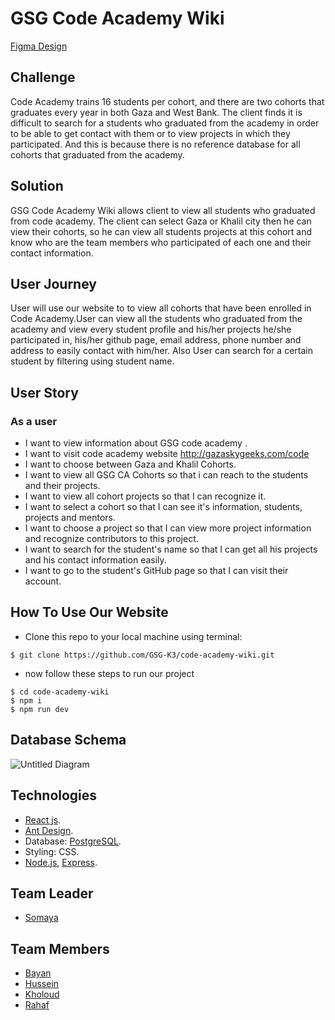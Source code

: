 # GSG Code Academy Wiki
[Figma Design](https://www.figma.com/file/DGkBLGal9IYhEDyjqpflsj/GSG-CA-Wiki?node-id=0%3A1)

## Challenge

Code Academy trains 16 students per cohort, and there are two cohorts that graduates every year in both Gaza and West Bank. The client finds it is difficult to search for a students who graduated from the academy in order to be able to get contact with them or to view projects in which they participated. And this is because there is no reference database for all cohorts that graduated from the academy.

## Solution 

GSG Code Academy Wiki allows client to view all students who graduated from code academy. The client can select Gaza or Khalil city then he can view their cohorts, so he can view all students projects at this cohort and know who are the team members who participated of each one and their contact information.

## User Journey

User will use our website to to view all cohorts that have been enrolled in Code Academy.User can view all the students who graduated from the academy and view every student profile and his/her projects he/she participated in, his/her github page, email address, phone number and address to easily contact with him/her. Also User can search for a certain student by filtering using student name.

## User Story

### As a user

- I want to view information about GSG code academy .
- I want to visit code academy website http://gazaskygeeks.com/code
- I want to choose between Gaza and Khalil Cohorts.
- I want to view all GSG CA Cohorts so that i can reach to the students and their projects.
- I want to view all cohort projects so that I can recognize it.
- I want to select a cohort so that I can see it's information, students, projects and mentors.
- I want to choose a project so that I can view more project information and recognize contributors to this project.
- I want to search for the student's name so that I can get all his projects and his contact information easily.
- I want to go to the student's GitHub page so that I can visit their account.

## How To Use Our Website
- Clone this repo to your local machine using terminal:
```shell
$ git clone https://github.com/GSG-K3/code-academy-wiki.git
```

- now follow these steps to run our project
```shell
$ cd code-academy-wiki
$ npm i
$ npm run dev
```

## Database Schema
![Untitled Diagram](https://user-images.githubusercontent.com/57197216/79913442-44727280-842c-11ea-94c1-cebac7562d97.png)

## Technologies 

* [React js](https://reactjs.org/).
* [Ant Design](https://ant.design/).
* Database: [PostgreSQL](https://www.postgresql.org/).
* Styling: CSS.
* [Node.js](https://nodejs.org/en/), [Express](https://expressjs.com/).

## Team Leader
 - [Somaya](https://github.com/someyaaltous)


## Team Members

 - [Bayan](https://github.com/bayan-404)
 - [Hussein](https://github.com/Hussein-shahatet97)
 - [Kholoud](https://github.com/kholoudfann)
 - [Rahaf](https://github.com/rahaf-96)
